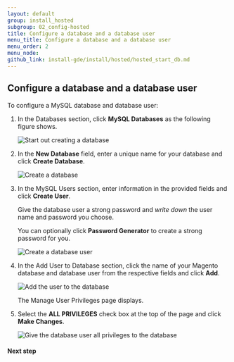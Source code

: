 ```yaml
---
layout: default
group: install_hosted
subgroup: 02_config-hosted
title: Configure a database and a database user
menu_title: Configure a database and a database user
menu_order: 2
menu_node: 
github_link: install-gde/install/hosted/hosted_start_db.md
---
```


<h2 id="newbie-db">Configure a database and a database user</h2>
To configure a MySQL database and database user:

1.	In the Databases section, click **MySQL Databases** as the following figure shows.

	<img src="{{ site.baseurl }}common/images/install-merch_conf-db.png" alt="Start out creating a database">
2.	In the **New Database** field, enter a unique name for your database and click **Create Database**.

	<img src="{{ site.baseurl }}common/images/install-merch_create-db.png" alt="Create a database">

3.	In the MySQL Users section, enter information in the provided fields and click **Create User**.

	<div class="bs-callout bs-callout-info" id="info">
  		<p>Give the database user a strong password and <em>write down</em> the user name and password you choose.</p>
  		<p>You can optionally click <strong>Password Generator</strong> to create a strong password for you.</p>
	</div>

	<img src="{{ site.baseurl }}common/images/install-merch_create-db-user.png" alt="Create a database user">

4.	In the Add User to Database section, click the name of your Magento database and database user from the respective fields and click **Add**.

	<img src="{{ site.baseurl }}common/images/install-merch_add-user-to-db.png" alt="Add the user to the database">

	The Manage User Privileges page displays.

5.	Select the **ALL PRIVILEGES** check box at the top of the page and click **Make Changes**.

	<img src="{{ site.baseurl }}common/images/install-merch_db-user-privs.png" alt="Give the database user all privileges to the database">

#### Next step
<a href="{{ site.gdeurl }}install-gde/install/hosted/hosted_start_php.html">